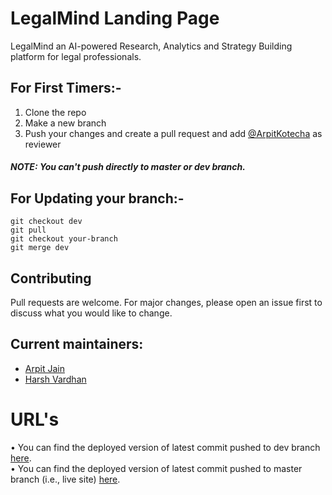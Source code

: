 # LegalMind Landing Page
LegalMind an AI-powered Research, Analytics and Strategy Building platform for legal professionals.

## For First Timers:-
1) Clone the repo
2) Make a new branch
3) Push your changes and create a pull request and add [@ArpitKotecha](https://github.com/arpitkotecha) as reviewer 
##### NOTE: You can't push directly to master or dev branch.

## For Updating your branch:-
```
git checkout dev
git pull
git checkout your-branch
git merge dev
```

## Contributing
Pull requests are welcome. For major changes, please open an issue first to discuss what you would like to change.

## Current maintainers:
* [Arpit Jain](https://www.arpitjain.tech)
* [Harsh Vardhan](http://vardhanharsh.com/)



# URL's
• You can find the deployed version of latest commit pushed to dev branch [here](https://legalminddev.web.app/).<br>
• You can find the deployed version of latest commit pushed to master branch (i.e., live site) [here](https://legalmind.tech).
